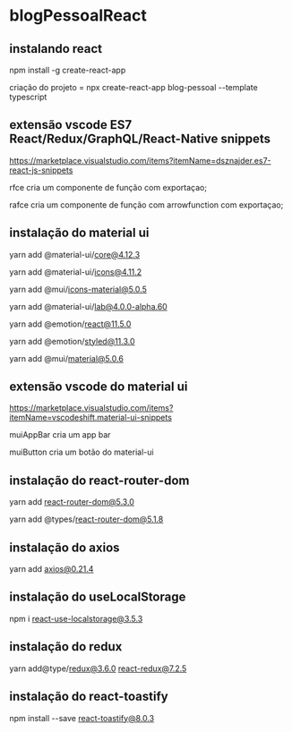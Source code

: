 # blogPessoalReact

## instalando react

npm install -g create-react-app

criação do projeto = npx create-react-app blog-pessoal --template typescript

## extensão vscode ES7 React/Redux/GraphQL/React-Native snippets

https://marketplace.visualstudio.com/items?itemName=dsznajder.es7-react-js-snippets

rfce cria um componente de função com exportaçao;

rafce cria um componente de função com arrowfunction com exportaçao;

## instalação do material ui



yarn add @material-ui/core@4.12.3

yarn add @material-ui/icons@4.11.2

yarn add @mui/icons-material@5.0.5
 
yarn add @material-ui/lab@4.0.0-alpha.60

yarn add @emotion/react@11.5.0

yarn add @emotion/styled@11.3.0

yarn add @mui/material@5.0.6

 
 ## extensão vscode do material ui
 
 https://marketplace.visualstudio.com/items?itemName=vscodeshift.material-ui-snippets
 
muiAppBar cria um app bar
 
muiButton cria um botão do material-ui

## instalação do react-router-dom

yarn add react-router-dom@5.3.0

yarn add @types/react-router-dom@5.1.8
 
## instalação do axios 

yarn add axios@0.21.4

## instalação do useLocalStorage 

npm i react-use-localstorage@3.5.3

## instalação do redux

yarn add@type/redux@3.6.0 react-redux@7.2.5

## instalação do react-toastify

npm install --save react-toastify@8.0.3
